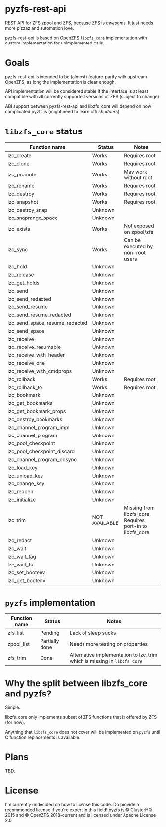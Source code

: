 # pyzfs-rest-api
REST API for ZFS zpool and ZFS, because ZFS is *awesome*. It just needs more pizzaz and automation love.

pyzfs-rest-api is based on [OpenZFS `libzfs_core`](https://github.com/openzfs/zfs/tree/master/contrib/pyzfs) implementation with custom implementation for unimplemented calls.

# Goals
pyzfs-rest-api is intended to be (almost) feature-parity with upstream OpenZFS, as long the implementation is clear enough.

API implementation will be considered stable if the interface is at least compatible with all currently supported versions of ZFS (subject to change)

ABI support between pyzfs-rest-api and libzfs_core will depend on how complicated pyzfs is (might need to learn cffi *shudders*)

# `libzfs_core` status
| Function name | Status | Notes|
| - | - | - |
lzc_create | Works | Requires root |
lzc_clone | Works | Requires root |
lzc_promote | Works | May work without root |
lzc_rename | Works | Requires root |
lzc_destroy | Works | Requires root |
lzc_snapshot | Works | Requires root |
lzc_destroy_snap | Unknown | |
lzc_snaprange_space | Unknown | |
lzc_exists | Works | Not exposed on zpool/zfs |
lzc_sync | Works | Can be executed by non-root users |
lzc_hold | Unknown | |
lzc_release | Unknown | |
lzc_get_holds | Unknown | |
lzc_send | Unknown | |
lzc_send_redacted | Unknown | |
lzc_send_resume | Unknown | |
lzc_send_resume_redacted | Unknown | |
lzc_send_space_resume_redacted | Unknown | |
lzc_send_space | Unknown | |
lzc_receive | Unknown | |
lzc_receive_resumable | Unknown | |
lzc_receive_with_header | Unknown | |
lzc_receive_one | Unknown | |
lzc_receive_with_cmdprops | Unknown | |
lzc_rollback | Works | Requires root |
lzc_rollback_to | Works | Requires root |
lzc_bookmark | Unknown | |
lzc_get_bookmarks | Unknown | |
lzc_get_bookmark_props | Unknown | |
lzc_destroy_bookmarks | Unknown | |
lzc_channel_program_impl | Unknown | |
lzc_channel_program | Unknown | |
lzc_pool_checkpoint | Unknown | |
lzc_pool_checkpoint_discard | Unknown | |
lzc_channel_program_nosync | Unknown | |
lzc_load_key | Unknown | |
lzc_unload_key | Unknown | |
lzc_change_key | Unknown | |
lzc_reopen | Unknown | |
lzc_initialize | Unknown | |
lzc_trim | NOT AVAILABLE | Missing from libzfs_core. Requires port-in to libzfs_core |
lzc_redact | Unknown | |
lzc_wait | Unknown | |
lzc_wait_tag | Unknown | |
lzc_wait_fs | Unknown | |
lzc_set_bootenv | Unknown | |
lzc_get_bootenv | Unknown | |

# `pyzfs` implementation
| Function name | Status | Notes |
| - | - | - |
| zfs_list | Pending | Lack of sleep sucks |
| zpool_list | Partially done | Needs more testing on properties |
| zfs_trim | Done | Alternative implementation to lzc_trim which is missing in `libzfs_core` |

# Why the split between libzfs_core and pyzfs?
Simple.

libzfs_core only implements subset of ZFS functions that is offered by ZFS (for now).

Anything that `libzfs_core` does not cover will be implemented on `pyzfs` until C function replacements is available.
# Plans
TBD.

# License
I'm currently undecided on how to license this code. Do provide a recommended license if you're expert in this field!
pyzfs is ©️ ClusterHQ 2015 and ©️ OpenZFS 2018-current and is licensed under Apache License 2.0
